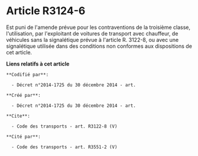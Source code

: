 # Article R3124-6

Est puni de l'amende prévue pour les contraventions de la troisième classe, l'utilisation, par l'exploitant de voitures de
transport avec chauffeur, de véhicules sans la signalétique prévue à l'article R. 3122-8, ou avec une signalétique utilisée
dans des conditions non conformes aux dispositions de cet article.

**Liens relatifs à cet article**

	**Codifié par**:

	  - Décret n°2014-1725 du 30 décembre 2014 - art.

	**Créé par**:

	  - Décret n°2014-1725 du 30 décembre 2014 - art.

	**Cite**:

	  - Code des transports - art. R3122-8 (V)

	**Cité par**:

	  - Code des transports - art. R3551-2 (V)
